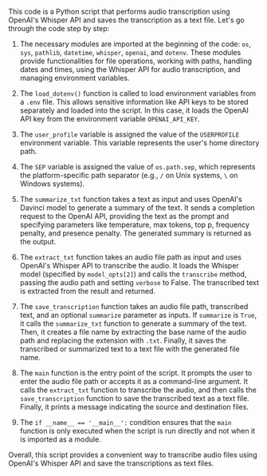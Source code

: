 This code is a Python script that performs audio transcription using OpenAI's Whisper API and saves the transcription as a text file. Let's go through the code step by step:

1.  The necessary modules are imported at the beginning of the code: `os`, `sys`, `pathlib`, `datetime`, `whisper`, `openai`, and `dotenv`. These modules provide functionalities for file operations, working with paths, handling dates and times, using the Whisper API for audio transcription, and managing environment variables.
    
2.  The `load_dotenv()` function is called to load environment variables from a `.env` file. This allows sensitive information like API keys to be stored separately and loaded into the script. In this case, it loads the OpenAI API key from the environment variable `OPENAI_API_KEY`.
    
3.  The `user_profile` variable is assigned the value of the `USERPROFILE` environment variable. This variable represents the user's home directory path.
    
4.  The `SEP` variable is assigned the value of `os.path.sep`, which represents the platform-specific path separator (e.g., `/` on Unix systems, `\` on Windows systems).
    
5.  The `summarize_txt` function takes a text as input and uses OpenAI's Davinci model to generate a summary of the text. It sends a completion request to the OpenAI API, providing the text as the prompt and specifying parameters like temperature, max tokens, top p, frequency penalty, and presence penalty. The generated summary is returned as the output.
    
6.  The `extract_txt` function takes an audio file path as input and uses OpenAI's Whisper API to transcribe the audio. It loads the Whisper model (specified by `model_opts[2]`) and calls the `transcribe` method, passing the audio path and setting `verbose` to False. The transcribed text is extracted from the result and returned.
    
7.  The `save_transcription` function takes an audio file path, transcribed text, and an optional `summarize` parameter as inputs. If `summarize` is `True`, it calls the `summarize_txt` function to generate a summary of the text. Then, it creates a file name by extracting the base name of the audio path and replacing the extension with `.txt`. Finally, it saves the transcribed or summarized text to a text file with the generated file name.
    
8.  The `main` function is the entry point of the script. It prompts the user to enter the audio file path or accepts it as a command-line argument. It calls the `extract_txt` function to transcribe the audio, and then calls the `save_transcription` function to save the transcribed text as a text file. Finally, it prints a message indicating the source and destination files.
    
9.  The `if __name__ == '__main__':` condition ensures that the `main` function is only executed when the script is run directly and not when it is imported as a module.
    

Overall, this script provides a convenient way to transcribe audio files using OpenAI's Whisper API and save the transcriptions as text files.